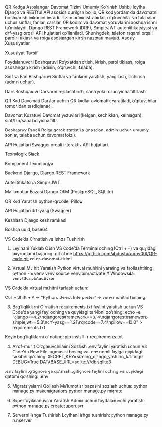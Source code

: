 QR Kodga Asoslangan Davomat Tizimi
Umumiy Ko‘rinish
Ushbu loyiha Django va RESTful API asosida qurilgan bo‘lib, QR kod yordamida davomatni boshqarish imkonini beradi. Tizim administratorlar, o‘qituvchilar va talabalar uchun sinflar, fanlar, darslar, QR kodlar va davomat yozuvlarini boshqarishni ta’minlaydi. Django REST Framework (DRF), SimpleJWT autentifikatsiyasi va drf-yasg orqali API hujjatlari qo‘llaniladi. Shuningdek, telefon raqami orqali parolni tiklash va rolga asoslangan kirish nazorati mavjud.
Asosiy Xususiyatlar



Xususiyat
Tavsif



Foydalanuvchi Boshqaruvi
Ro‘yxatdan o‘tish, kirish, parol tiklash, rolga asoslangan kirish (admin, o‘qituvchi, talaba).


Sinf va Fan Boshqaruvi
Sinflar va fanlarni yaratish, yangilash, o‘chirish (admin uchun).


Dars Boshqaruvi
Darslarni rejalashtirish, sana yoki rol bo‘yicha filtrlash.


QR Kod Davomati
Darslar uchun QR kodlar avtomatik yaratiladi, o‘qituvchilar tomonidan tasdiqlanadi.


Davomat Kuzatuvi
Davomat yozuvlari (kelgan, kechikkan, kelmagan), sinf/fan/sana bo‘yicha filtr.


Boshqaruv Paneli
Rolga qarab statistika (masalan, admin uchun umumiy sonlar, talaba uchun davomat foizi).


API Hujjatlari
Swagger orqali interaktiv API hujjatlari.


Texnologik Stack



Komponent
Texnologiya



Backend
Django, Django REST Framework


Autentifikatsiya
SimpleJWT


Ma’lumotlar Bazasi
Django ORM (PostgreSQL, SQLite)


QR Kod Yaratish
python-qrcode, Pillow


API Hujjatlari
drf-yasg (Swagger)


Keshlash
Django kesh ramkasi


Boshqa
uuid, base64


VS Code’da O‘rnatish va Ishga Tushirish
1. Loyihani Yuklab Olish
VS Code’da Terminal oching (Ctrl + ~) va quyidagi buyruqlarni bajaring:
git clone https://github.com/abdushukurov001/QR-code.git
cd qr-davomat-tizimi

2. Virtual Mu hit Yaratish
Python virtual muhitini yarating va faollashtiring:
python -m venv venv
source venv/bin/activate  # Windowsda: venv\Scripts\activate

VS Code’da virtual muhitni tanlash uchun:

Ctrl + Shift + P → “Python: Select Interpreter” → venv muhitini tanlang.

3. Bog‘liqliklarni O‘rnatish
requirements.txt faylini yaratish uchun VS Code’da yangi fayl oching va quyidagi tarkibni qo‘shing:
echo -e "django==4.2\ndjangorestframework==3.14\ndjangorestframework-simplejwt==5.3\ndrf-yasg==1.21\nqrcode==7.4\npillow==10.0" > requirements.txt

Keyin bog‘liqliklarni o‘rnating:
pip install -r requirements.txt

4. Atrof-muhit O‘zgaruvchilarini Sozlash
.env faylini yaratish uchun VS Code’da New File tugmasini bosing va .env nomli faylga quyidagi tarkibni qo‘shing:
SECRET_KEY=sizning_django_yashirin_kalitingiz
DEBUG=True
DATABASE_URL=sqlite:///db.sqlite3

.env faylini .gitignore ga qo‘shish:.gitignore faylini oching va quyidagi qatorni qo‘shing:
.env

5. Migratsiyalarni Qo‘llash
Ma’lumotlar bazasini sozlash uchun:
python manage.py makemigrations
python manage.py migrate

6. Superfoydalanuvchi Yaratish
Admin uchun foydalanuvchi yaratish:
python manage.py createsuperuser

7. Serverni Ishga Tushirish
Loyihani ishga tushirish:
python manage.py runserver
